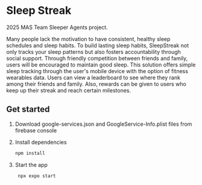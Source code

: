 # Sleep Streak

2025 MAS Team Sleeper Agents project. 

Many people lack the motivation to have consistent, healthy sleep schedules and sleep habits. To build lasting sleep habits, SleepStreak not only tracks your sleep patterns but also fosters accountability through social support. Through friendly competition between friends and family, users will be encouraged to maintain good sleep. This solution offers simple sleep tracking through the user's mobile device with the option of fitness wearables data. Users can view a leaderboard to see where they rank among their friends and family. Also, rewards can be given to users who keep up their streak and reach certain milestones.

## Get started

1. Download google-services.json and GoogleService-Info.plist files from firebase console

2. Install dependencies

   ```bash
   npm install
   ```

3. Start the app

   ```bash
    npx expo start
   ```
